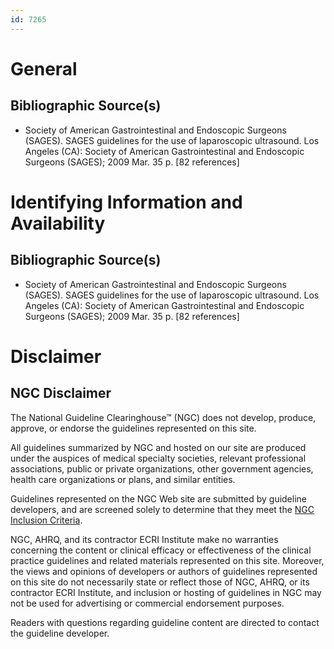 ```yaml
---
id: 7265
---
```


# General

## Bibliographic Source(s)

- Society of American Gastrointestinal and Endoscopic Surgeons (SAGES). SAGES guidelines for the use of laparoscopic ultrasound. Los Angeles (CA): Society of American Gastrointestinal and Endoscopic Surgeons (SAGES); 2009 Mar. 35 p. [82 references]

# Identifying Information and Availability

## Bibliographic Source(s)

- Society of American Gastrointestinal and Endoscopic Surgeons (SAGES). SAGES guidelines for the use of laparoscopic ultrasound. Los Angeles (CA): Society of American Gastrointestinal and Endoscopic Surgeons (SAGES); 2009 Mar. 35 p. [82 references]

# Disclaimer

## NGC Disclaimer

The National Guideline Clearinghouse™ (NGC) does not develop, produce, approve, or endorse the guidelines represented on this site.

All guidelines summarized by NGC and hosted on our site are produced under the auspices of medical specialty societies, relevant professional associations, public or private organizations, other government agencies, health care organizations or plans, and similar entities.

Guidelines represented on the NGC Web site are submitted by guideline developers, and are screened solely to determine that they meet the [NGC Inclusion Criteria](/help-and-about/summaries/inclusion-criteria).

NGC, AHRQ, and its contractor ECRI Institute make no warranties concerning the content or clinical efficacy or effectiveness of the clinical practice guidelines and related materials represented on this site. Moreover, the views and opinions of developers or authors of guidelines represented on this site do not necessarily state or reflect those of NGC, AHRQ, or its contractor ECRI Institute, and inclusion or hosting of guidelines in NGC may not be used for advertising or commercial endorsement purposes.

Readers with questions regarding guideline content are directed to contact the guideline developer.

